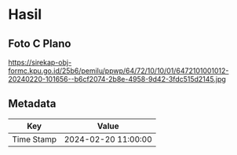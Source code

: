 # Hasil

## Foto C Plano

https://sirekap-obj-formc.kpu.go.id/25b6/pemilu/ppwp/64/72/10/10/01/6472101001012-20240220-101656--b6cf2074-2b8e-4958-9d42-3fdc515d2145.jpg


## Metadata

| Key        | Value               |
| ---------- | ------------------- |
| Time Stamp | 2024-02-20 11:00:00 |



